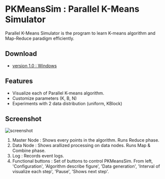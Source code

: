 PKMeansSim : Parallel K-Means Simulator
==========

Parallel K-Means Simulator is the program to learn K-means algorithm and Map-Reduce paradigm efficiently.

Download
--------

- [version 1.0 : Windows](https://github.com/taeminlee/PKMeansSim/releases/download/v1.0/PKMeansSim.1.0.msi)

Features
--------

- Visualize each of Parallel K-means algorithm.
- Customize parameters (K, B, N)
- Experiments with 2 data distribution (uniform, KBlock)

Screenshot
----------

![screenshot](http://wiki.dataknow.net/img/PKMeansSim%20fig3-2.PNG)

1. Master Node : Shows every points in the algorithm. Runs Reduce phase.
2. Data Node : Shows arallized processing on data nodes. Runs Map & Combine phase.
3. Log : Records event logs.
4. Functional buttons : Set of buttons to control PKMeansSim. From left, 'Configuration', 'Algorithm describe figure', 'Data generation', 'Interval of visualize each step', 'Pause', 'Shows next step'.
